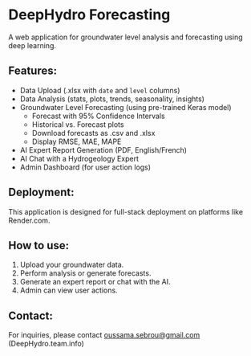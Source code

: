 # DeepHydro Forecasting

A web application for groundwater level analysis and forecasting using deep learning.

## Features:
- Data Upload (.xlsx with `date` and `level` columns)
- Data Analysis (stats, plots, trends, seasonality, insights)
- Groundwater Level Forecasting (using pre-trained Keras model)
  - Forecast with 95% Confidence Intervals
  - Historical vs. Forecast plots
  - Download forecasts as .csv and .xlsx
  - Display RMSE, MAE, MAPE
- AI Expert Report Generation (PDF, English/French)
- AI Chat with a Hydrogeology Expert
- Admin Dashboard (for user action logs)

## Deployment:
This application is designed for full-stack deployment on platforms like Render.com.

## How to use:
1.  Upload your groundwater data.
2.  Perform analysis or generate forecasts.
3.  Generate an expert report or chat with the AI.
4.  Admin can view user actions.

## Contact:
For inquiries, please contact oussama.sebrou@gmail.com (DeepHydro.team.info)